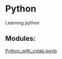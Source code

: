 # Python
Learning python

## Modules:

[Python_with_colab.ipynb](https://colab.research.google.com/drive/1tWo4yWz2Pvc2daoQLzDni5bwgMKueARI)
